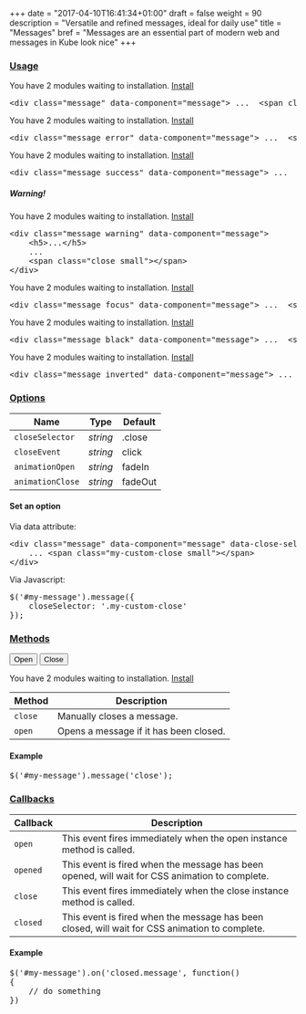 +++
date = "2017-04-10T16:41:34+01:00"
draft = false
weight = 90
description = "Versatile and refined messages, ideal for daily use"
title = "Messages"
bref = "Messages are an essential part of modern web and messages in Kube look nice"
+++

<h3 class="section-head" id="h-usage"><a href="#h-usage">Usage</a></h3>
<div class="example">
  <div class="message open" data-component="message" data-loaded="true">
    You have 2 modules waiting to installation. <a href="#install">Install</a> <span class="close small"></span>
  </div>
  <pre class="code">&lt;div <span class="hljs-class"><span class="hljs-keyword">class</span></span>=<span class="hljs-string">"message"</span> data-component=<span class="hljs-string">"message"</span>&gt; ...  &lt;span <span class="hljs-class"><span class="hljs-keyword">class</span></span>=<span class="hljs-string">"close small"</span>&gt;<span class="xml"><span class="hljs-tag">&lt;/<span class="hljs-name">span</span>&gt;</span></span><span class="xml"><span class="hljs-tag">&lt;/<span class="hljs-name">div</span>&gt;</span></span></pre>
</div>
<div class="example">
  <div class="message error open" data-component="message" data-loaded="true">
    You have 2 modules waiting to installation. <a href="">Install</a> <span class="close small"></span>
  </div>
  <pre class="code">&lt;div <span class="hljs-class"><span class="hljs-keyword">class</span></span>=<span class="hljs-string">"message error"</span> data-component=<span class="hljs-string">"message"</span>&gt; ...  &lt;span <span class="hljs-class"><span class="hljs-keyword">class</span></span>=<span class="hljs-string">"close small"</span>&gt;<span class="xml"><span class="hljs-tag">&lt;/<span class="hljs-name">span</span>&gt;</span></span><span class="xml"><span class="hljs-tag">&lt;/<span class="hljs-name">div</span>&gt;</span></span></pre>
</div>
<div class="example">
  <div class="message success open" data-component="message" data-loaded="true">
    You have 2 modules waiting to installation. <a href="">Install</a> <span class="close small"></span>
  </div>
  <pre class="code">&lt;div <span class="hljs-class"><span class="hljs-keyword">class</span></span>=<span class="hljs-string">"message success"</span> data-component=<span class="hljs-string">"message"</span>&gt; ...  &lt;span <span class="hljs-class"><span class="hljs-keyword">class</span></span>=<span class="hljs-string">"close small"</span>&gt;<span class="xml"><span class="hljs-tag">&lt;/<span class="hljs-name">span</span>&gt;</span></span><span class="xml"><span class="hljs-tag">&lt;/<span class="hljs-name">div</span>&gt;</span></span></pre>
</div>
<div class="example">
  <div class="message warning open" data-component="message" data-loaded="true">
    <h5>Warning!</h5>You have 2 modules waiting to installation. <a href="">Install</a> <span class="close small"></span>
  </div>
  <pre class="code skip"><span class="hljs-tag">&lt;<span class="hljs-name">div</span> <span class="hljs-attr">class</span>=<span class="hljs-string">"message warning"</span> <span class="hljs-attr">data-component</span>=<span class="hljs-string">"message"</span>&gt;</span>
    <span class="hljs-tag">&lt;<span class="hljs-name">h5</span>&gt;</span>...<span class="hljs-tag">&lt;/<span class="hljs-name">h5</span>&gt;</span>
    ...
    <span class="hljs-tag">&lt;<span class="hljs-name">span</span> <span class="hljs-attr">class</span>=<span class="hljs-string">"close small"</span>&gt;</span><span class="hljs-tag">&lt;/<span class="hljs-name">span</span>&gt;</span>
<span class="hljs-tag">&lt;/<span class="hljs-name">div</span>&gt;</span>
</pre>
</div>
<div class="example">
  <div class="message focus open" data-component="message" data-loaded="true">
    You have 2 modules waiting to installation. <a href="">Install</a> <span class="close small"></span>
  </div>
  <pre class="code">&lt;div <span class="hljs-class"><span class="hljs-keyword">class</span></span>=<span class="hljs-string">"message focus"</span> data-component=<span class="hljs-string">"message"</span>&gt; ...  &lt;span <span class="hljs-class"><span class="hljs-keyword">class</span></span>=<span class="hljs-string">"close small"</span>&gt;<span class="xml"><span class="hljs-tag">&lt;/<span class="hljs-name">span</span>&gt;</span></span><span class="xml"><span class="hljs-tag">&lt;/<span class="hljs-name">div</span>&gt;</span></span></pre>
</div>
<div class="example">
  <div class="message black open" data-component="message" data-loaded="true">
    You have 2 modules waiting to installation. <a href="">Install</a> <span class="close small white"></span>
  </div>
  <pre class="code">&lt;div <span class="hljs-class"><span class="hljs-keyword">class</span></span>=<span class="hljs-string">"message black"</span> data-component=<span class="hljs-string">"message"</span>&gt; ...  &lt;span <span class="hljs-class"><span class="hljs-keyword">class</span></span>=<span class="hljs-string">"close small"</span>&gt;<span class="xml"><span class="hljs-tag">&lt;/<span class="hljs-name">span</span>&gt;</span></span><span class="xml"><span class="hljs-tag">&lt;/<span class="hljs-name">div</span>&gt;</span></span></pre>
</div>
<div class="example">
  <div class="message inverted open" data-component="message" data-loaded="true">
    You have 2 modules waiting to installation. <a href="">Install</a> <span class="close small"></span>
  </div>
  <pre class="code">&lt;div <span class="hljs-class"><span class="hljs-keyword">class</span></span>=<span class="hljs-string">"message inverted"</span> data-component=<span class="hljs-string">"message"</span>&gt; ...  &lt;span <span class="hljs-class"><span class="hljs-keyword">class</span></span>=<span class="hljs-string">"close small"</span>&gt;<span class="xml"><span class="hljs-tag">&lt;/<span class="hljs-name">span</span>&gt;</span></span><span class="xml"><span class="hljs-tag">&lt;/<span class="hljs-name">div</span>&gt;</span></span></pre>
</div>
<h3 class="section-head" id="h-options"><a href="#h-options">Options</a></h3>
<table>
  <thead>
    <tr>
      <th class="w30">Name</th>
      <th class="w30">Type</th>
      <th class="w40">Default</th>
    </tr>
  </thead>
  <tbody>
    <tr>
      <td><code>closeSelector</code></td>
      <td><var>string</var></td>
      <td>.close</td>
    </tr>
    <tr>
      <td><code>closeEvent</code></td>
      <td><var>string</var></td>
      <td>click</td>
    </tr>
    <tr>
      <td><code>animationOpen</code></td>
      <td><var>string</var></td>
      <td>fadeIn</td>
    </tr>
    <tr>
      <td><code>animationClose</code></td>
      <td><var>string</var></td>
      <td>fadeOut</td>
    </tr>
  </tbody>
</table>
<h4>Set an option</h4>
<p>Via data attribute:</p>
<pre class="code skip">&lt;<span class="hljs-keyword">div</span> <span class="hljs-built_in">class</span>=<span class="hljs-string">"message"</span> data-component=<span class="hljs-string">"message"</span> data-close-selector=<span class="hljs-string">".my-custom-close"</span>&gt;
    ... &lt;span <span class="hljs-built_in">class</span>=<span class="hljs-string">"my-custom-close small"</span>&gt;&lt;/span&gt;
&lt;/<span class="hljs-keyword">div</span>&gt;
</pre>
<p>Via Javascript:</p>
<pre class="code skip"><span class="hljs-variable">$(</span><span class="hljs-string">'#my-message'</span>).message({
    <span class="hljs-symbol">closeSelector:</span> <span class="hljs-string">'.my-custom-close'</span>
});
</pre>
<h3 class="section-head" id="h-methods"><a href="#h-methods">Methods</a></h3>
<p><button onclick="$('#message-1').message('open')">Open</button> <button onclick="$('#message-1').message('close')">Close</button></p>
<div class="message open" data-component="message" data-loaded="true" id="message-1">
  You have 2 modules waiting to installation. <a href="#install">Install</a> <span class="close small"></span>
</div>
<table>
  <thead>
    <tr>
      <th>Method</th>
      <th>Description</th>
    </tr>
  </thead>
  <tbody>
    <tr>
      <td><code>close</code></td>
      <td>Manually closes a message.</td>
    </tr>
    <tr>
      <td><code>open</code></td>
      <td>Opens a message if it has been closed.</td>
    </tr>
  </tbody>
</table>
<h4>Example</h4>
<pre class="code">$(<span class="hljs-string">'#my-message'</span>).<span class="hljs-keyword">message</span>(<span class="hljs-string">'close'</span>);</pre>
<h3 class="section-head" id="h-callbacks"><a href="#h-callbacks">Callbacks</a></h3>
<table>
  <thead>
    <tr>
      <th>Callback</th>
      <th>Description</th>
    </tr>
  </thead>
  <tbody>
    <tr>
      <td><code>open</code></td>
      <td>This event fires immediately when the open instance method is called.</td>
    </tr>
    <tr>
      <td><code>opened</code></td>
      <td>This event is fired when the message has been opened, will wait for CSS animation to complete.</td>
    </tr>
    <tr>
      <td><code>close</code></td>
      <td>This event fires immediately when the close instance method is called.</td>
    </tr>
    <tr>
      <td><code>closed</code></td>
      <td>This event is fired when the message has been closed, will wait for CSS animation to complete.</td>
    </tr>
  </tbody>
</table>
<h4>Example</h4>
<pre class="code skip">$(<span class="hljs-string">'#my-message'</span>).on(<span class="hljs-string">'closed.message'</span>, <span class="hljs-function"><span class="hljs-keyword">function</span>(<span class="hljs-params"></span>)
</span>{
    <span class="hljs-comment">// do something</span>
})
</pre>
